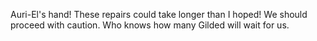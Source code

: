 Auri-El's hand! These repairs could take longer than I hoped! We should proceed with caution. Who knows how many Gilded will wait for us.
